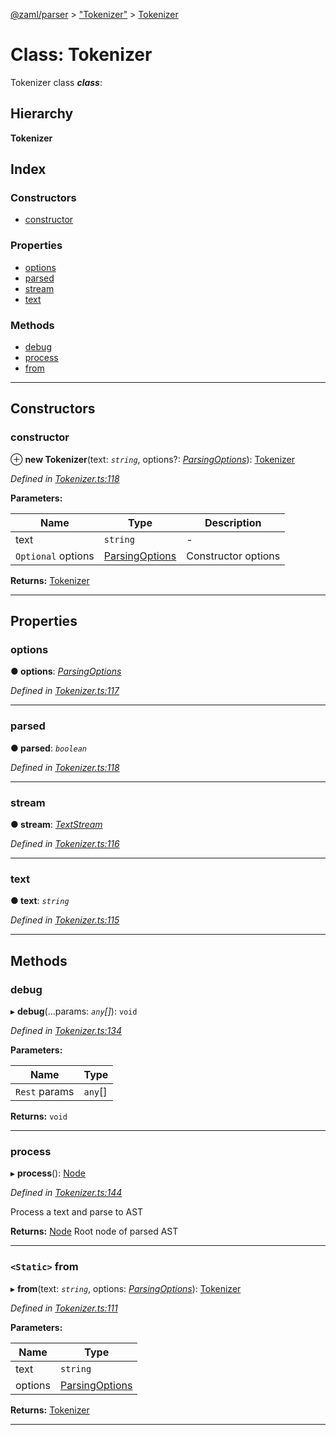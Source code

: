 [@zaml/parser](../README.md) > ["Tokenizer"](../modules/_tokenizer_.md) > [Tokenizer](../classes/_tokenizer_.tokenizer.md)

# Class: Tokenizer

Tokenizer class
*__class__*: 

## Hierarchy

**Tokenizer**

## Index

### Constructors

* [constructor](_tokenizer_.tokenizer.md#constructor)

### Properties

* [options](_tokenizer_.tokenizer.md#options)
* [parsed](_tokenizer_.tokenizer.md#parsed)
* [stream](_tokenizer_.tokenizer.md#stream)
* [text](_tokenizer_.tokenizer.md#text)

### Methods

* [debug](_tokenizer_.tokenizer.md#debug)
* [process](_tokenizer_.tokenizer.md#process)
* [from](_tokenizer_.tokenizer.md#from)

---

## Constructors

<a id="constructor"></a>

###  constructor

⊕ **new Tokenizer**(text: *`string`*, options?: *[ParsingOptions](../interfaces/_tokenizer_.parsingoptions.md)*): [Tokenizer](_tokenizer_.tokenizer.md)

*Defined in [Tokenizer.ts:118](https://github.com/nexushubs/zaml-lang/blob/dc16477/packages/zaml-parser/src/Tokenizer.ts#L118)*

**Parameters:**

| Name | Type | Description |
| ------ | ------ | ------ |
| text | `string` |  \- |
| `Optional` options | [ParsingOptions](../interfaces/_tokenizer_.parsingoptions.md) |  Constructor options |

**Returns:** [Tokenizer](_tokenizer_.tokenizer.md)

___

## Properties

<a id="options"></a>

###  options

**● options**: *[ParsingOptions](../interfaces/_tokenizer_.parsingoptions.md)*

*Defined in [Tokenizer.ts:117](https://github.com/nexushubs/zaml-lang/blob/dc16477/packages/zaml-parser/src/Tokenizer.ts#L117)*

___
<a id="parsed"></a>

###  parsed

**● parsed**: *`boolean`*

*Defined in [Tokenizer.ts:118](https://github.com/nexushubs/zaml-lang/blob/dc16477/packages/zaml-parser/src/Tokenizer.ts#L118)*

___
<a id="stream"></a>

###  stream

**● stream**: *[TextStream](_textstream_.textstream.md)*

*Defined in [Tokenizer.ts:116](https://github.com/nexushubs/zaml-lang/blob/dc16477/packages/zaml-parser/src/Tokenizer.ts#L116)*

___
<a id="text"></a>

###  text

**● text**: *`string`*

*Defined in [Tokenizer.ts:115](https://github.com/nexushubs/zaml-lang/blob/dc16477/packages/zaml-parser/src/Tokenizer.ts#L115)*

___

## Methods

<a id="debug"></a>

###  debug

▸ **debug**(...params: *`any`[]*): `void`

*Defined in [Tokenizer.ts:134](https://github.com/nexushubs/zaml-lang/blob/dc16477/packages/zaml-parser/src/Tokenizer.ts#L134)*

**Parameters:**

| Name | Type |
| ------ | ------ |
| `Rest` params | `any`[] |

**Returns:** `void`

___
<a id="process"></a>

###  process

▸ **process**(): [Node](_node_.node.md)

*Defined in [Tokenizer.ts:144](https://github.com/nexushubs/zaml-lang/blob/dc16477/packages/zaml-parser/src/Tokenizer.ts#L144)*

Process a text and parse to AST

**Returns:** [Node](_node_.node.md)
Root node of parsed AST

___
<a id="from"></a>

### `<Static>` from

▸ **from**(text: *`string`*, options: *[ParsingOptions](../interfaces/_tokenizer_.parsingoptions.md)*): [Tokenizer](_tokenizer_.tokenizer.md)

*Defined in [Tokenizer.ts:111](https://github.com/nexushubs/zaml-lang/blob/dc16477/packages/zaml-parser/src/Tokenizer.ts#L111)*

**Parameters:**

| Name | Type |
| ------ | ------ |
| text | `string` |
| options | [ParsingOptions](../interfaces/_tokenizer_.parsingoptions.md) |

**Returns:** [Tokenizer](_tokenizer_.tokenizer.md)

___

